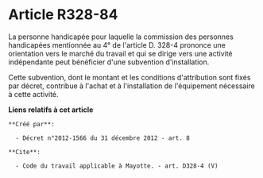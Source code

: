 # Article R328-84

La personne handicapée pour laquelle la commission des personnes handicapées mentionnée au 4° de l'article D. 328-4 prononce
une orientation vers le marché du travail et qui se dirige vers une activité indépendante peut bénéficier d'une subvention
d'installation. 

Cette subvention, dont le montant et les conditions d'attribution sont fixés par décret, contribue à l'achat et à
l'installation de l'équipement nécessaire à cette activité.

**Liens relatifs à cet article**

	**Créé par**:

	  - Décret n°2012-1566 du 31 décembre 2012 - art. 8

	**Cite**:

	  - Code du travail applicable à Mayotte. - art. D328-4 (V)
